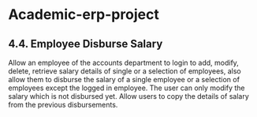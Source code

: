 # Academic-erp-project
## 4.4. Employee Disburse Salary
Allow an employee of the accounts department to login to add, modify, delete, retrieve salary
details of single or a selection of employees, also allow them to disburse the salary of a single
employee or a selection of employees except the logged in employee. The user can only modify
the salary which is not disbursed yet. Allow users to copy the details of salary from the previous
disbursements.

